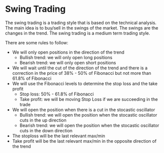 # Swing Trading

The swing trading is a trading style that is based on the technical analysis. The main idea is to buy/sell in the swings of the market. The swings are the changes in the trend. The swing trading is a medium term trading style.

There are some rules to follow:

* We will only open positions in the direction of the trend
    * Bullish trend: we will only open long positions
    * Bearish trend: we will only open short positions
* We will wait until the cut of the direction of the trend and there is a correction in the price of 38% - 50% of Fibonacci but not more than 61.8% of Fibonacci
* We will use the Fibonacci levels to determine the stop loss and the take profit
    * Stop loss: 50% - 61.8% of Fibonacci
    * Take profit: we will be moving Stop Loss if we are succeeding in the trade
* We will open the position when there is a cut in the stocastic oscillator
    * Bullish trend: we will open the position when the stocastic oscillator cuts in the up direction
    * Bearish trend: we will open the position when the stocastic oscillator cuts in the down direction
* The stoploss will be the last relevant max/min
* Take profit will be the last relevant max/min in the opposite direction of the trend
